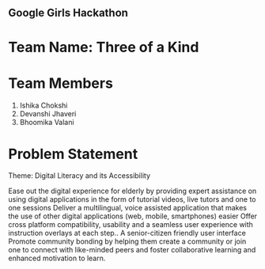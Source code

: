 ## Google Girls Hackathon

# Team Name: Three of a Kind

# Team Members
1. Ishika Chokshi
2. Devanshi Jhaveri
3. Bhoomika Valani

# Problem Statement
Theme: Digital Literacy and its Accessibility

Ease out the digital experience for elderly by providing expert assistance on using digital applications in the form of tutorial videos, live tutors and one to one sessions
Deliver a multilingual, voice assisted application that makes the use of other digital applications (web, mobile, smartphones) easier 
Offer cross platform compatibility, usability and a seamless user experience with instruction overlays at each step..
A senior-citizen friendly user interface 
Promote community bonding by helping them create a community or join one to connect with like-minded peers and foster collaborative learning and enhanced motivation to learn. 
